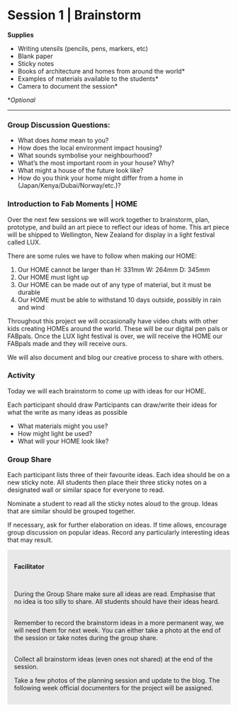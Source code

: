 # Session 1 | Brainstorm



**Supplies**
* Writing utensils (pencils, pens, markers, etc)
* Blank paper
* Sticky notes
* Books of architecture and homes from around the world*
* Examples of materials available to the students*
* Camera to document the session*


**Optional*

---




### Group Discussion Questions:


* What does *home* mean to you?
* How does the local environment impact housing?
* What sounds symbolise your neighbourhood?
* What’s the most important room in your house? Why?
* What might a house of the future look like?
* How do you think your home might differ from a home in (Japan/Kenya/Dubai/Norway/etc.)?



### Introduction to Fab Moments | HOME


Over the next few sessions we will work together to brainstorm, plan, prototype, and build an art piece to reflect our ideas of home.  This art piece will be shipped to Wellington, New Zealand for display in a light festival called LUX.

There are some rules we have to follow when making our HOME:

1. Our HOME cannot be larger than H: 331mm W: 264mm D: 345mm
2. Our HOME must light up
3. Our HOME can be made out of any type of material, but it must be durable
4. Our HOME must be able to withstand 10 days outside, possibly in rain and wind

Throughout this project we will occasionally have video chats with other kids creating HOMEs around the world.  These will be our digital pen pals or FABpals.  Once the LUX light festival is over, we will receive the HOME our FABpals made and they will receive ours.

We will also document and blog our creative process to share with others.

### Activity

Today we will each brainstorm to come up with ideas for our HOME.

Each participant should draw 
Participants can draw/write their ideas for what the write as many ideas as possible

* What materials might you use?
* How might light be used?
* What will your HOME look like?



### Group Share
Each participant lists three of their favourite ideas.  Each idea should be on a new sticky note.  All students then place their three sticky notes on a designated wall or similar space for everyone to read.

Nominate a student to read all the sticky notes aloud to the group.  Ideas that are similar should be grouped together.

If necessary, ask for further elaboration on ideas.  If time allows, encourage group discussion on popular ideas.  Record any particularly interesting ideas that may result.


<div style="background-color:#E8E8E8; padding:15px;">


<b>Facilitator</b> <br>

 <br>

During the Group Share make sure all ideas are read.  Emphasise that no idea is too silly to share.  All students should have their ideas heard. <br><br>
    
Remember to record the brainstorm ideas in a more permanent way, we will need them for next week.  You can either take a photo at the end of the session or take notes during the group share.<br><br>
    
Collect all brainstorm ideas (even ones not shared) at the end of the session.
    
Take a few photos of the planning session and update to the blog.  The following week official documenters for the project will be assigned.</div>